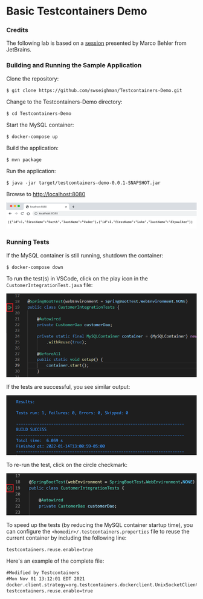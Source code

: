 # Basic Testcontainers Demo

### Credits

The following lab is based on a [session](https://www.youtube.com/watch?v=v3eQCIWLYOw&t=2903s) presented by Marco Behler from JetBrains.


### Building and Running the Sample Application

Clone the repository:

```
$ git clone https://github.com/swseighman/Testcontainers-Demo.git
```

Change to the Testcontainers-Demo directory:

```
$ cd Testcontainers-Demo
```

Start the MySQL container:

```
$ docker-compose up
```

Build the application:

```
$ mvn package
```

Run the application:

```
$ java -jar target/testcontainers-demo-0.0.1-SNAPSHOT.jar
```

Browse to [http://localhost:8080](http://localhost:8080)

![](images/screenshot.png)

### Running Tests

If the MySQL container is still running, shutdown the container:

```
$ docker-compose down
```



To run the test(s) in VSCode, click on the play icon in the `CustomerIntegrationTest.java` file:

![](images/test-1.png)

If the tests are successful, you see similar output:

![](images/test-3.png)

To re-run the test, click on the circle checkmark:

![](images/test-2.png)

To speed up the tests (by reducing the MySQL container startup time), you can configure the `<homedir>/.testcontainers.properties` file to reuse the current container by including the following line:

```
testcontainers.reuse.enable=true
```

Here's an example of the complete file:

```
#Modified by Testcontainers
#Mon Nov 01 13:12:01 EDT 2021
docker.client.strategy=org.testcontainers.dockerclient.UnixSocketClientProviderStrategy
testcontainers.reuse.enable=true
```





